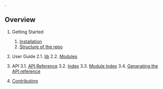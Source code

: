 <A few lines describing the project should go here>.

## Overview
1. Getting Started
    1. [Installation](./Installation)
    2. [Structure of the repo](./Structure-of-the-repo)
2. User Guide
    2.1. [lib](./lib)
    2.2. [Modules](./Modules)

3. API
    3.1. [API Reference]({{APIbase}}/index.html)
    3.2. [Index]({{APIbase}}/genindex.html)
    3.3. [Module Index]({{APIbase}}/py-modindex.html)
    3.4. [Generating the API reference](./Generating-the-API-Reference)
4. [Contributing](./Contributing)

